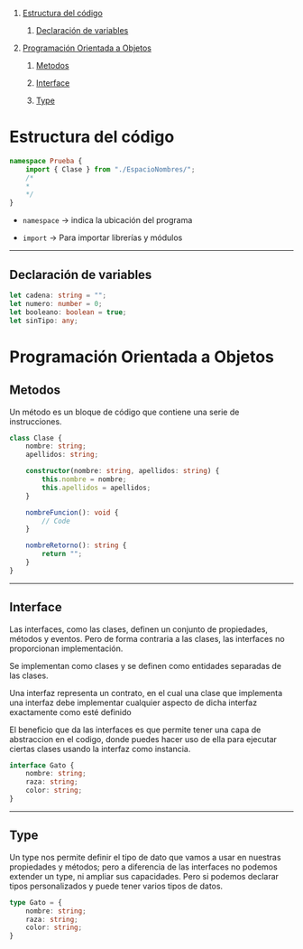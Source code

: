1. [Estructura del código](#estructura-del-código)

	 1. [Declaración de variables](#declaración-de-variables)

1. [Programación Orientada a Objetos](#programación-orientada-a-objetos)

	 1. [Metodos](#metodos)

	 1. [Interface](#interface)

	 1. [Type](#type)


# Estructura del código

```Typescript
namespace Prueba {
    import { Clase } from "./EspacioNombres/";
    /*
    *
    */   
}
```
- ``namespace`` -> indica la ubicación del programa

- ``import`` -> Para importar librerías y módulos

---
## Declaración de variables
```Typescript
let cadena: string = "";
let numero: number = 0;
let booleano: boolean = true;
let sinTipo: any;
```


# Programación Orientada a Objetos

## Metodos
Un método es un bloque de código que contiene una serie de instrucciones.
```Typescript
class Clase {
    nombre: string;
    apellidos: string;

    constructor(nombre: string, apellidos: string) {
        this.nombre = nombre;
        this.apellidos = apellidos;
    }

    nombreFuncion(): void {
        // Code
    }

    nombreRetorno(): string {
        return "";
    }
}
```

---
## Interface
Las interfaces, como las clases, definen un conjunto de propiedades, métodos y eventos. Pero de forma contraria a las clases, las interfaces no proporcionan implementación.

Se implementan como clases y se definen como entidades separadas de las clases.

Una interfaz representa un contrato, en el cual una clase que implementa una interfaz debe implementar cualquier aspecto de dicha interfaz exactamente como esté definido

El beneficio que da las interfaces es que permite tener una capa de abstraccion en el codigo, donde puedes hacer uso de ella para ejecutar ciertas clases usando la interfaz como instancia.

```Typescript
interface Gato {
    nombre: string;
    raza: string;
    color: string;
}
```

---
## Type
Un type nos permite definir el tipo de dato que vamos a usar en nuestras propiedades y métodos; pero a diferencia de las interfaces no podemos extender un type, ni ampliar sus capacidades. Pero si podemos declarar tipos personalizados y puede tener varios tipos de datos.

```Typescript
type Gato = {
    nombre: string;
    raza: string;
    color: string;
}
```
